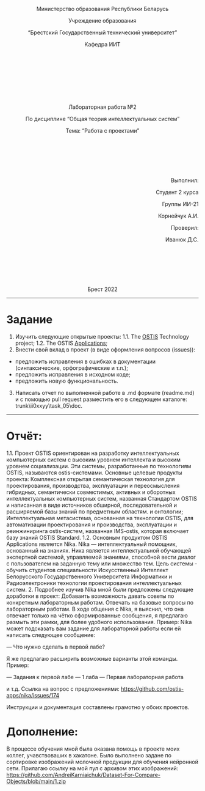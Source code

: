 <p align="center"> Министерство образования Республики Беларусь</p>
<p align="center">Учреждение образования</p>
<p align="center">“Брестский Государственный технический университет”</p>
<p align="center">Кафедра ИИТ</p>
<br><br><br><br><br><br><br>
<p align="center">Лабораторная работа №2</p>
<p align="center">По дисциплине “Общая теория интеллектуальных систем”</p>
<p align="center">Тема: “Работа с проектами”</p>
<br><br><br><br><br>
<p align="right">Выполнил:</p>
<p align="right">Студент 2 курса</p>
<p align="right">Группы ИИ-21</p>
<p align="right">Корнейчук А.И.</p>
<p align="right">Проверил:</p>
<p align="right">Иванюк Д.С.</p>
<br><br><br><br><br>
<p align="center">Брест 2022</p>

---

# Задание #
1.  Изучить следующие открытые проекты:
  1.1.  The [OSTIS](https://github.com/ostis-ai) Technology project;
  1.2.  The OSTIS [Applications](https://github.com/ostis-apps);
2.  Внести свой вклад в проект (в виде оформления вопросов (issues)):
- предложить исправления в ошибках в документации (синтаксические, орфографические и т.п.);
- предложить исправления в исходном коде;
- предложить новую функциональность.

3.  Написать отчет по выполненной работе в .md формате (readme.md) и с помощью pull request разместить его в следующем каталоге: trunk\ii0xxyy\task_05\doc.

---
# Отчёт: #
1.1. Проект OSTIS ориентирован на разработку интеллектуальных компьютерных систем с высоким уровнем интеллекта и высоким уровнем социализации. Эти системы, разработанные по технологиям OSTIS, называются ostis-системами.
Основные целевые продукты проекта:
Комплексная открытая семантическая технология для проектирования, производства, эксплуатации и переосмысления гибридных, семантически совместимых, активных и оборотных интеллектуальных компьютерных систем, названная Стандартом OSTIS и написанная в виде источников обширной, последовательной и расширяемой базы знаний по предметным областям. и онтологии;
Интеллектуальная метасистема, основанная на технологии OSTIS, для автоматизации проектирования и производства, эксплуатации и реинжиниринга ostis-систем, названная IMS-ostis, которая включает базу знаний OSTIS Standard.
1.2. Основным продуктом OSTIS Applications является Nika. Nika — интеллектуальный помощник, основанный на знаниях. Ника является интеллектуальной обучающей экспертной системой, управляемой знаниями, способной вести диалог с пользователем на заданную тему или множество тем. Цель системы - обучить студентов специальности Искусственный Интеллект Белорусского Государственного Университета Информатики и Радиоэлектроники технологии проектирования интеллектуальных систем.
2. Подробнее изучив Nika мной были предложены следующие доработки в проект:
Добаваить возможность давать советы по конкретным лабораторным работам. Отвечать на базовые вопросы по лабораторным работам. В ходе общения с Nika, я выяснил, что она отвечает только на чётко сформированные сообщения, я предлагаю размыть эти рамки, для более удобного использования. Пример:
Nika может подсказать вам задание для лабораторной работы если ей написать следующее сообщение:


— Что нужно сделать в первой лабе?

Я же предлагаю расширить возможные варианты этой команды. Пример:

— Задания к первой лабе
— 1 лаба
— Первая лабораторная работа

и т.д.
Ссылка на вопрос с предложениями: https://github.com/ostis-apps/nika/issues/174

Инструкции и документация составлены грамотно у обоих проектов. 
# Дополнение: #
В процессе обучения мной была оказана помощь в проекте моих коллег, учавствоваших в хакатоне. Было выполнено задане по сортировке изображений молочной продукции для обучения нейронной сети. Прилагаю ссылку на мой пул с архивом этих изображений: https://github.com/AndreiKarniaichuk/Dataset-For-Compare-Objects/blob/main/1.zip
